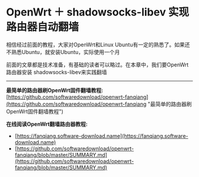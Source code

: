 ﻿OpenWrt ＋ shadowsocks-libev 实现路由器自动翻墙
=======================================

相信经过前面的教程，大家对OpenWrt和Linux Ubuntu有一定的熟悉了。如果还不熟悉Ubuntu，就安装Ubuntu，实际使用一个月

前面的文章都是技术准备，有基础的读者可以略过。在本章中，我们要OpenWrt路由器安装 shadowsocks-libev来实践翻墙

---

**最简单的路由器刷OpenWrt固件翻墙教程:**
[https://github.com/softwaredownload/openwrt-fanqiang](https://github.com/softwaredownload/openwrt-fanqiang "最简单的路由器刷OpenWrt固件翻墙教程")

**在线阅读OpenWrt翻墙路由器教程:**
- [https://fanqiang.software-download.name](https://fanqiang.software-download.name)
- [https://github.com/softwaredownload/openwrt-fanqiang/blob/master/SUMMARY.md](https://github.com/softwaredownload/openwrt-fanqiang/blob/master/SUMMARY.md)